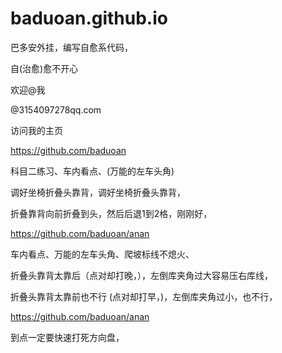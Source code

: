 # baduoan.github.io
巴多安外挂，编写自愈系代码，

自(治愈)愈不开心

欢迎@我

@3154097278qq.com

访问我的主页
 
 https://github.com/baduoan

科目二练习、车内看点、(万能的左车头角)

调好坐椅折叠头靠背，调好坐椅折叠头靠背，

折叠靠背向前折叠到头，然后后退1到2格，刚刚好，

https://github.com/baduoan/anan

车内看点、万能的左车头角、爬坡标线不熄火、


折叠头靠背太靠后（点对却打晚，），左倒库夹角过大容易压右库线，


折叠头靠背太靠前也不行 (点对却打早，)，左倒库夹角过小，也不行，

https://github.com/baduoan/anan

到点一定要快速打死方向盘，
